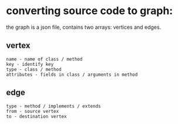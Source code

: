 # converting source code to graph:

the graph is a json file, contains two arrays: vertices and edges.


## vertex

	name - name of class / method
	key - identify key
	type - class / method
	attributes - fields in class / arguments in method


## edge

	type - method / implements / extends
	from - source vertex
	to - destination vertex
